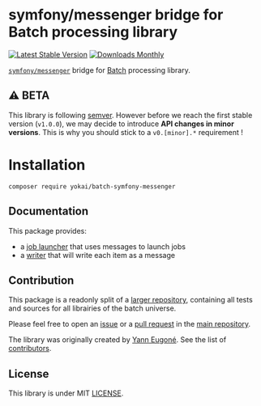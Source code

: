 # symfony/messenger bridge for Batch processing library

[![Latest Stable Version](https://img.shields.io/packagist/v/yokai/batch-symfony-messenger?style=flat-square)](https://packagist.org/packages/yokai/batch-symfony-messenger)
[![Downloads Monthly](https://img.shields.io/packagist/dm/yokai/batch-symfony-messenger?style=flat-square)](https://packagist.org/packages/yokai/batch-symfony-messenger)

[`symfony/messenger`](https://github.com/symfony/messenger) bridge for [Batch](https://github.com/yokai-php/batch) processing library.


## :warning: BETA

This library is following [semver](https://semver.org/).
However before we reach the first stable version (`v1.0.0`), we may decide to introduce **API changes in minor versions**.
This is why you should stick to a `v0.[minor].*` requirement !


# Installation

```
composer require yokai/batch-symfony-messenger
```


## Documentation

This package provides:

- a [job launcher](docs/job-launcher.md) that uses messages to launch jobs
- a [writer](docs/dispatch-each-item-writer.md) that will write each item as a message


## Contribution

This package is a readonly split of a [larger repository](https://github.com/yokai-php/batch-src),
containing all tests and sources for all librairies of the batch universe.

Please feel free to open an [issue](https://github.com/yokai-php/batch-src/issues)
or a [pull request](https://github.com/yokai-php/batch-src/pulls)
in the [main repository](https://github.com/yokai-php/batch-src).

The library was originally created by [Yann Eugoné](https://github.com/yann-eugone).
See the list of [contributors](https://github.com/yokai-php/batch-src/contributors).


## License

This library is under MIT [LICENSE](LICENSE).
